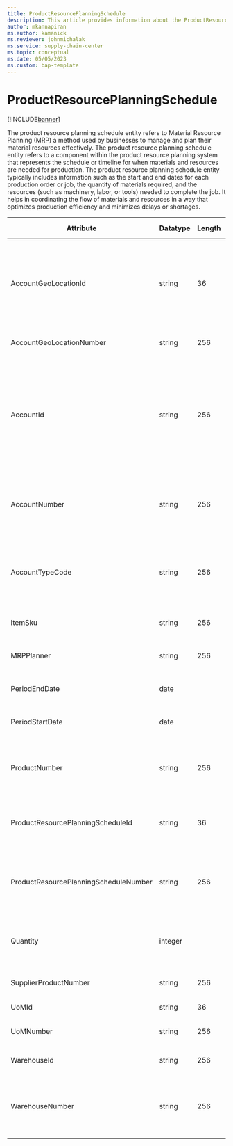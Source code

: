 ```yaml
---
title: ProductResourcePlanningSchedule
description: This article provides information about the ProductResourcePlanningSchedule entity.
author: mkannapiran
ms.author: kamanick
ms.reviewer: johnmichalak
ms.service: supply-chain-center
ms.topic: conceptual
ms.date: 05/05/2023
ms.custom: bap-template
---
```


# **ProductResourcePlanningSchedule**

[!INCLUDE[banner](../../includes/banner.md)]

The product resource planning schedule entity refers to Material Resource Planning (MRP) a method used by businesses to manage and plan their material resources effectively. The product resource planning schedule entity refers to a component within the product resource planning system that represents the schedule or timeline for when materials and resources are needed for production.
The product resource planning schedule entity typically includes information such as the start and end dates for each production order or job, the quantity of materials required, and the resources (such as machinery, labor, or tools) needed to complete the job. It helps in coordinating the flow of materials and resources in a way that optimizes production efficiency and minimizes delays or shortages.


|	Attribute	|	Datatype	|	Length	|	Primary Key	|	Description	|
|---------------|--------|------|----------|-----------|
|	AccountGeoLocationId	|	string	|	36	|	No	|	The unique identifier of a Location. This is autogenerated by Supply Chain Center or Dynamics 365 applications	|
|	AccountGeoLocationNumber	|	string	|	256	|	No	|	Account location number	|
|	AccountId	|	string	|	256	|	No	|	A unique identifier of an account. The account could be a customer or vendor etc. AccountId is an auto generated ID by Microsoft Dynamics 365 or Supply Chain Center. 	|
|	AccountNumber	|	string	|	256	|	No	|	Number or code for the account to quickly search and identify the account in system views.	|
|	AccountTypeCode	|	string	|	256	|	No	|	Account type code indicates the type of account. An account could be Vendor, Customer etc.	|
|	ItemSku	|	string	|	256	|	No	|	The stock keeping unit of the product	|
|	MRPPlanner	|	string	|	256	|	No	|	Product or Material requirements planner	|
|	PeriodEndDate	|	date	|		|	No	|	The validity or expirty date of this record	|
|	PeriodStartDate	|	date	|		|	No	|	The beginning or effective start date of this record	|
|	ProductNumber	|	string	|	256	|	No	|	Product or Material number of the requirements planning schedule	|
|	ProductResourcePlanningScheduleId	|	string	|	36	|	Yes	|	The unique ID of the material or product resource planning schedule 	|
|	ProductResourcePlanningScheduleNumber	|	string	|	256	|	Yes	|	The unique number of the material or product resource planning schedule	|
|	Quantity	|	integer	|		|	No	|	The planning quantity of the product or material requirements planning	|
|	SupplierProductNumber	|	string	|	256	|	No	|	Supplier product number	|
|	UoMId	|	string	|	36	|	No	|	Unit of measure Id	|
|	UoMNumber	|	string	|	256	|	No	|	Unit of measure ISO code	|
|	WarehouseId	|	string	|	256	|	No	|	The unique ID of the Warehouse	|
|	WarehouseNumber	|	string	|	256	|	No	|	Warehouse number of the material or product resource planning schedule	|
